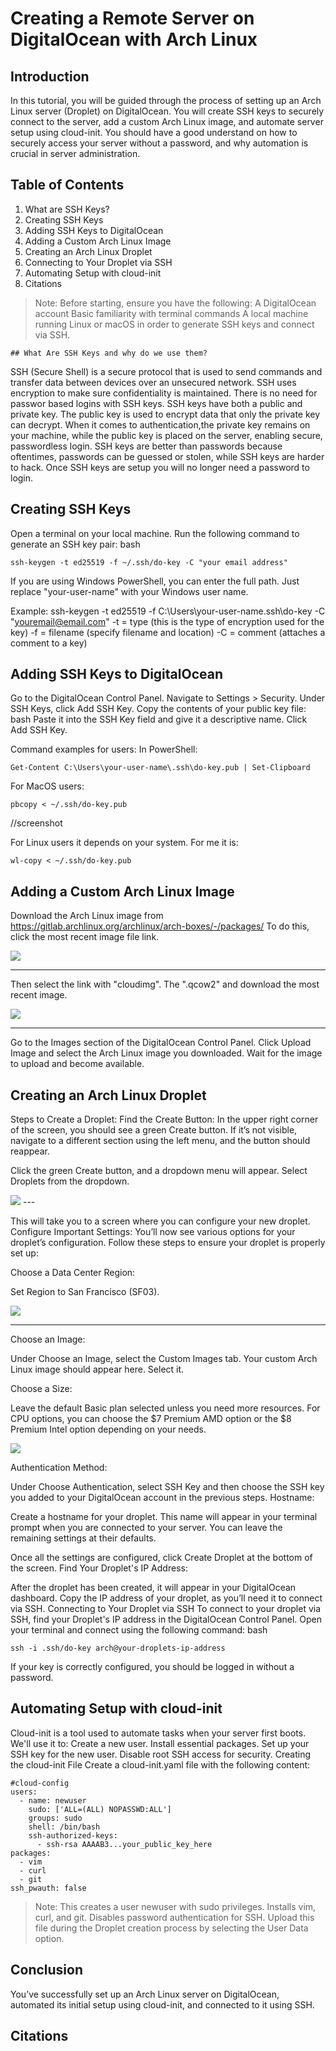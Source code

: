 # Creating a Remote Server on DigitalOcean with Arch Linux

## Introduction

In this tutorial, you will be guided through the process of setting up an Arch Linux server (Droplet) on DigitalOcean. You will create SSH keys to securely connect to the server, add a custom Arch Linux image, and automate server setup using cloud-init. You should have a good understand on how to securely access your server without a password, and why automation is crucial in server administration.


## Table of Contents

1. What are SSH Keys?
2. Creating SSH Keys
3. Adding SSH Keys to DigitalOcean
4. Adding a Custom Arch Linux Image
5. Creating an Arch Linux Droplet
6. Connecting to Your Droplet via SSH
7. Automating Setup with cloud-init
8. Citations

>Note: Before starting, ensure you have the following:
    A DigitalOcean account
    Basic familiarity with terminal commands
    A local machine running Linux or macOS in order to generate SSH keys and connect via SSH.

    ## What Are SSH Keys and why do we use them?

SSH (Secure Shell) is a secure protocol that is used to send commands and transfer data between devices over an unsecured network. SSH uses encryption to make sure confidentiality is maintained. There is no need for passwor based logins with SSH keys. SSH keys have both a public and private key. The public key is used to encrypt data that only the private key can decrypt. When it comes to authentication,the private key remains on your machine, while the public key is placed on the server, enabling secure, passwordless login. SSH keys are better than passwords because oftentimes, passwords can be guessed or stolen, while SSH keys are harder to hack. Once SSH keys are setup you will no longer need a password to login.

## Creating SSH Keys

Open a terminal on your local machine.
Run the following command to generate an SSH key pair:
bash
```
ssh-keygen -t ed25519 -f ~/.ssh/do-key -C "your email address"
```

If you are using Windows PowerShell, you can enter the full path. Just replace "your-user-name" with your Windows user name.

Example:
ssh-keygen -t ed25519 -f C:\Users\your-user-name\.ssh\do-key -C "youremail@email.com"
-t = type (this is the type of encryption used for the key)
-f = filename (specify filename and location)
-C = comment (attaches a comment to a key)

## Adding SSH Keys to DigitalOcean

Go to the DigitalOcean Control Panel.
Navigate to Settings > Security.
Under SSH Keys, click Add SSH Key.
Copy the contents of your public key file:
bash
Paste it into the SSH Key field and give it a descriptive name.
Click Add SSH Key.

Command examples for users:
In PowerShell:
```
Get-Content C:\Users\your-user-name\.ssh\do-key.pub | Set-Clipboard
```

For MacOS users:
```
pbcopy < ~/.ssh/do-key.pub
```
//screenshot

For Linux users it depends on your system. For me it is:
```
wl-copy < ~/.ssh/do-key.pub
```

## Adding a Custom Arch Linux Image

Download the Arch Linux image from https://gitlab.archlinux.org/archlinux/arch-boxes/-/packages/
To do this, click the most recent image file link. 

<img src = "./assets/archlinux_recentimage.jpg">

---

Then select the link with "cloudimg". The ".qcow2" and download the most recent image.

<img src = "./assets/arch linux_imagelink.jpg">

---
Go to the Images section of the DigitalOcean Control Panel.
Click Upload Image and select the Arch Linux image you downloaded.
Wait for the image to upload and become available.

## Creating an Arch Linux Droplet

Steps to Create a Droplet:
Find the Create Button: In the upper right corner of the screen, you should see a green Create button. If it’s not visible, navigate to a different section using the left menu, and the button should reappear.

Click the green Create button, and a dropdown menu will appear.
Select Droplets from the dropdown. 

<img src = "./assets/create_droplet screenshot.jpg">
---

This will take you to a screen where you can configure your new droplet.
Configure Important Settings: You’ll now see various options for your droplet’s configuration. Follow these steps to ensure your droplet is properly set up:


Choose a Data Center Region:

Set Region to San Francisco (SF03). 

<img src = "./assets/choose_region.jpg">

---
Choose an Image:

Under Choose an Image, select the Custom Images tab.
Your custom Arch Linux image should appear here. Select it.

Choose a Size:

Leave the default Basic plan selected unless you need more resources. 
For CPU options, you can choose the $7 Premium AMD option or the $8 Premium Intel option depending on your needs.

<img src = "./assets/basic_plan screenshot.jpg">

Authentication Method:

Under Choose Authentication, select SSH Key and then choose the SSH key you added to your DigitalOcean account in the previous steps.
Hostname:

Create a hostname for your droplet.  This name will appear in your terminal prompt when you are connected to your server.
You can leave the remaining settings at their defaults.

Once all the settings are configured, click Create Droplet at the bottom of the screen.
Find Your Droplet's IP Address:

After the droplet has been created, it will appear in your DigitalOcean dashboard.
Copy the IP address of your droplet, as you’ll need it to connect via SSH.
Connecting to Your Droplet via SSH
To connect to your droplet via SSH, find your Droplet's IP address in the DigitalOcean Control Panel.
Open your terminal and connect using the following command:
bash
```
ssh -i .ssh/do-key arch@your-droplets-ip-address
```
If your key is correctly configured, you should be logged in without a password.

## Automating Setup with cloud-init

Cloud-init is a tool used to automate tasks when your server first boots. We'll use it to:
Create a new user.
Install essential packages.
Set up your SSH key for the new user.
Disable root SSH access for security.
Creating the cloud-init File
Create a cloud-init.yaml file with the following content:
```
#cloud-config
users:
  - name: newuser
    sudo: ['ALL=(ALL) NOPASSWD:ALL']
    groups: sudo
    shell: /bin/bash
    ssh-authorized-keys:
      - ssh-rsa AAAAB3...your_public_key_here
packages:
  - vim
  - curl
  - git
ssh_pwauth: false
```


>Note: This creates a user newuser with sudo privileges.
Installs vim, curl, and git.
Disables password authentication for SSH.
Upload this file during the Droplet creation process by selecting the User Data option.

## Conclusion 

You’ve successfully set up an Arch Linux server on DigitalOcean, automated its initial setup using cloud-init, and connected to it using SSH.

## Citations

